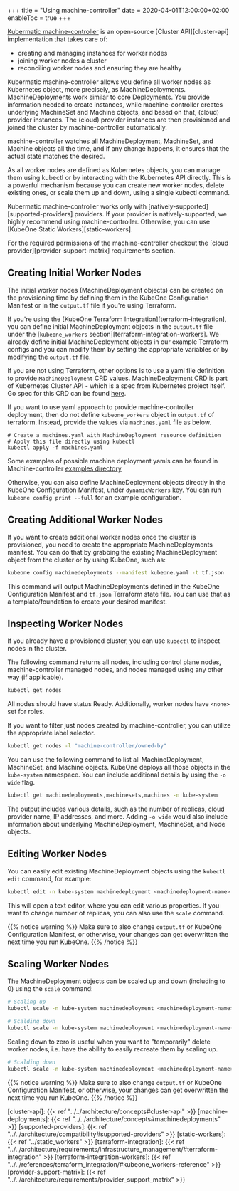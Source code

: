 +++
title = "Using machine-controller"
date = 2020-04-01T12:00:00+02:00
enableToc = true
+++

[Kubermatic machine-controller][machine-controller] is an open-source
[Cluster API][cluster-api] implementation that takes care of:

* creating and managing instances for worker nodes
* joining worker nodes a cluster
* reconciling worker nodes and ensuring they are healthy

Kubermatic machine-controller allows you define all worker nodes as Kubernetes
object, more precisely, as MachineDeployments. MachineDeployments work similar
to core Deployments. You provide information needed to create instances, while
machine-controller creates underlying MachineSet and Machine objects, and
based on that, (cloud) provider instances. The (cloud) provider instances are
then provisioned and joined the cluster by machine-controller automatically.

machine-controller watches all MachineDeployment, MachineSet, and Machine
objects all the time, and if any change happens, it ensures that the actual
state matches the desired.

As all worker nodes are defined as Kubernetes objects, you can manage them
using kubectl or by interacting with the Kubernetes API directly. This is a
powerful mechanism because you can create new worker nodes, delete existing
ones, or scale them up and down, using a single kubectl command.

Kubermatic machine-controller works only with
[natively-supported][supported-providers] providers. If your provider is
natively-supported, we highly recommend using machine-controller. Otherwise,
you can use [KubeOne Static Workers][static-workers].

For the required permissions of the machine-controller checkout the [cloud provider][provider-support-matrix] requirements section.

## Creating Initial Worker Nodes

The initial worker nodes (MachineDeployment objects) can be created on the
provisioning time by defining them in the KubeOne Configuration Manifest or in
the `output.tf` file if you're using Terraform.

If you're using the [KubeOne Terraform Integration][terraform-integration],
you can define initial MachineDeployment objects in the `output.tf` file under
the [`kubeone_workers` section][terraform-integration-workers]. We already define
initial MachineDeployment objects in our example Terraform configs and you can
modify them by setting the appropriate variables or by modifying the
`output.tf` file.

If you are not using Terraform, other options is to use a yaml file definition to provide `MachineDeployment` CRD values. MachineDeployment CRD is part of Kubernetes Cluster API - which is a spec from Kubernetes project itself. Go spec for this CRD can be found [here](https://pkg.go.dev/github.com/kubermatic/machine-controller@v1.27.4/pkg/apis/cluster/v1alpha1#MachineDeploymentSpec).

If you want to use yaml approach to provide machine-controller deployment, then do not define `kubeone_workers` object in `output.tf` of terraform. Instead, provide the values via `machines.yaml` file as below.

```shell
# Create a machines.yaml with MachineDeployment resource definition
# Apply this file directly using kubectl
kubectl apply -f machines.yaml
```

Some examples of possible machine deployment yamls can be found in Machine-controller [examples directory](https://github.com/kubermatic/machine-controller/tree/master/examples)

Otherwise, you can also define MachineDeployment objects directly in the KubeOne Configuration Manifest, under `dynamicWorkers` key. 
You can run `kubeone config print --full` for an example configuration.

## Creating Additional Worker Nodes

If you want to create additional worker nodes once the cluster is provisioned,
you need to create the appropriate MachineDeployments manifest. You can do that
by grabbing the existing MachineDeployment object from the cluster or by using
KubeOne, such as:

```bash
kubeone config machinedeployments --manifest kubeone.yaml -t tf.json
```

This command will output MachineDeployments defined in the KubeOne
Configuration Manifest and `tf.json` Terraform state file. You can use that
as a template/foundation to create your desired manifest.

## Inspecting Worker Nodes

If you already have a provisioned cluster, you can use `kubectl` to inspect
nodes in the cluster.

The following command returns all nodes, including control plane nodes,
machine-controller managed nodes, and nodes managed using any other way
(if applicable).

```bash
kubectl get nodes
```

All nodes should have status Ready. Additionally, worker nodes have `<none>`
set for roles.

If you want to filter just nodes created by machine-controller, you can utilize
the appropriate label selector.

```bash
kubectl get nodes -l "machine-controller/owned-by"
```

You can use the following command to list all MachineDeployment, MachineSet,
and Machine objects. KubeOne deploys all those objects in the `kube-system`
namespace. You can include additional details by using the `-o wide` flag.

```bash
kubectl get machinedeployments,machinesets,machines -n kube-system
```

The output includes various details, such as the number of replicas, cloud
provider name, IP addresses, and more. Adding `-o wide` would also include
information about underlying MachineDeployment, MachineSet, and Node objects.

## Editing Worker Nodes

You can easily edit existing MachineDeployment objects using the `kubectl edit`
command, for example:

```bash
kubectl edit -n kube-system machinedeployment <machinedeployment-name>
```

This will open a text editor, where you can edit various properties. If you
want to change number of replicas, you can also use the `scale` command.

{{% notice warning %}}
Make sure to also change `output.tf` or KubeOne Configuration Manifest, or
otherwise, your changes can get overwritten the next time you run KubeOne.
{{% /notice %}}

## Scaling Worker Nodes

The MachineDeployment objects can be scaled up and down (including to 0) using
the `scale` command:

```bash
# Scaling up
kubectl scale -n kube-system machinedeployment <machinedeployment-name> --replicas=5
```

```bash
# Scalding down
kubectl scale -n kube-system machinedeployment <machinedeployment-name> --replicas=2
```

Scaling down to zero is useful when you want to "temporarily" delete worker
nodes, i.e. have the ability to easily recreate them by scaling up.

```bash
# Scalding down
kubectl scale -n kube-system machinedeployment <machinedeployment-name> --replicas=0
```

{{% notice warning %}}
Make sure to also change `output.tf` or KubeOne Configuration Manifest, or
otherwise, your changes can get overwritten the next time you run KubeOne.
{{% /notice %}}

[machine-controller]: https://github.com/kubermatic/machine-controller
[cluster-api]: {{< ref "../../architecture/concepts#cluster-api" >}}
[machine-deployments]: {{< ref "../../architecture/concepts#machinedeployments" >}}
[supported-providers]: {{< ref "../../architecture/compatibility#supported-providers" >}}
[static-workers]: {{< ref "../static_workers" >}}
[terraform-integration]: {{< ref "../../architecture/requirements/infrastructure_management/#terraform-integration" >}}
[terraform-integration-workers]: {{< ref "../../references/terraform_integration/#kubeone_workers-reference" >}}
[provider-support-matrix]: {{< ref "../../architecture/requirements/provider_support_matrix" >}}
